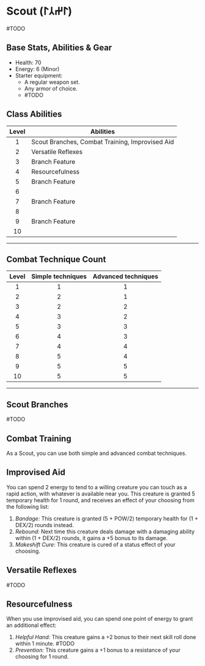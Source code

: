 # Scout (𐰃𐰔𐰲𐰃)
#TODO 

## Base Stats, Abilities & Gear
* Health: 70
* Energy: 6 (Minor)
* Starter equipment:
    * A regular weapon set.
    * Any armor of choice.
    * #TODO 

## Class Abilities
| Level | Abilities                                       |
| :---: | ----------------------------------------------- |
|   1   | Scout Branches, Combat Training, Improvised Aid |
|   2   | Versatile Reflexes                              |
|   3   | Branch Feature                                  |
|   4   | Resourcefulness                                 |
|   5   | Branch Feature                                  |
|   6   |                                                 |
|   7   | Branch Feature                                  |
|   8   |                                                 |
|   9   | Branch Feature                                  |
|  10   |                                                 |

---
## Combat Technique Count
Level | Simple techniques | Advanced techniques
:---: | :---: | :---:
1 |1|1
2 |2|1
3 |2|2
4 |3|2
5 |3|3
6 |4|3
7 |4|4
8 |5|4
9 |5|5
10|5|5

---
## Scout Branches
#TODO 

## Combat Training
As a Scout, you can use both simple and advanced combat techniques.

## Improvised Aid
You can spend 2 energy to tend to a willing creature you can touch as a rapid action, with whatever is available near you. This creature is granted 5 temporary health for 1 round, and receives an effect of your choosing from the following list:
1. *Bandage:* This creature is granted (5 + POW/2) temporary health for (1 + DEX/2) rounds instead.
2. *Rebound:* Next time this creature deals damage with a damaging ability within (1 + DEX/2) rounds, it gains a +5 bonus to its damage.
3. *Makeshift Cure:* This creature is cured of a status effect of your choosing.

## Versatile Reflexes
#TODO 

## Resourcefulness
When you use improvised aid, you can spend one point of energy to grant an additional effect:
1. *Helpful Hand:* This creature gains a +2 bonus to their next skill roll done within 1 minute. #TODO 
2. *Prevention:* This creature gains a +1 bonus to a resistance of your choosing for 1 round.


